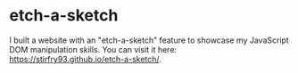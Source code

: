 # etch-a-sketch

I built a website with an "etch-a-sketch" feature to showcase my JavaScript DOM manipulation skills. You can visit it here: https://stirfry93.github.io/etch-a-sketch/.